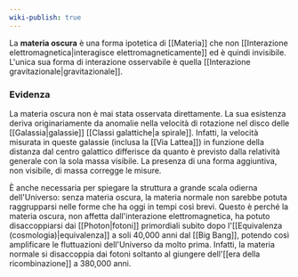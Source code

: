 ```yaml
---
wiki-publish: true
---
```

La **materia oscura** è una forma ipotetica di [[Materia]] che non [[Interazione elettromagnetica|interagisce elettromagneticamente]] ed è quindi invisibile. L'unica sua forma di interazione osservabile è quella [[Interazione gravitazionale|gravitazionale]].
### Evidenza
La materia oscura non è mai stata osservata direttamente. La sua esistenza deriva originariamente da anomalie nella velocità di rotazione nel disco delle [[Galassia|galassie]] [[Classi galattiche|a spirale]]. Infatti, la velocità misurata in queste galassie (inclusa la [[Via Lattea]]) in funzione della distanza dal centro galattico differisce da quanto è previsto dalla relatività generale con la sola massa visibile. La presenza di una forma aggiuntiva, non visibile, di massa corregge le misure.

È anche necessaria per spiegare la struttura a grande scala odierna dell'Universo: senza materia oscura, la materia normale non sarebbe potuta raggrupparsi nelle forme che ha oggi in tempi così brevi. Questo è perché la materia oscura, non affetta dall'interazione elettromagnetica, ha potuto disaccoppiarsi dai [[Photon|fotoni]] primordiali subito dopo l'[[Equivalenza (cosmologia)|equivalenza]] a soli 40,000 anni dal [[Big Bang]], potendo così amplificare le fluttuazioni dell'Universo da molto prima. Infatti, la materia normale si disaccoppia dai fotoni soltanto al giungere dell'[[era della ricombinazione]] a 380,000 anni.